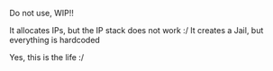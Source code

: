 Do not use, WIP!!

It allocates IPs, but the IP stack does not work :/
It creates a Jail, but everything is hardcoded

Yes, this is the life :/
